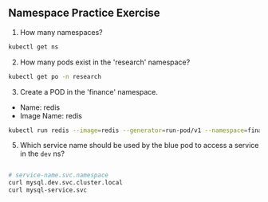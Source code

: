 ## Namespace Practice Exercise

1. How many namespaces?
```bash
kubectl get ns 
```
2. How many pods exist in the 'research' namespace?
    
```bash
kubectl get po -n research
```    

3. Create a POD in the 'finance' namespace.
- Name: redis
- Image Name: redis
```bash
kubectl run redis --image=redis --generator=run-pod/v1 --namespace=finance
```

5. Which service name should be used by the blue pod to access a service in the `dev` ns?

```bash

# service-name.svc.namespace
curl mysql.dev.svc.cluster.local
curl mysql-service.svc
```
